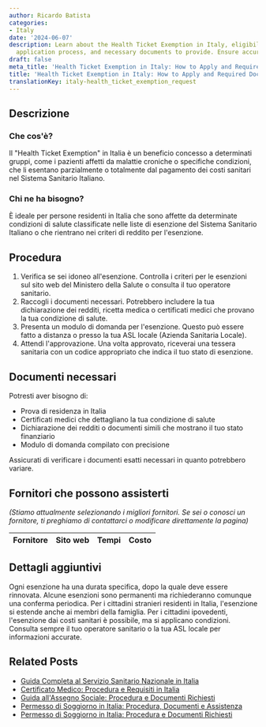 ```yaml
---
author: Ricardo Batista
categories:
- Italy
date: '2024-06-07'
description: Learn about the Health Ticket Exemption in Italy, eligibility criteria,
  application process, and necessary documents to provide. Ensure accuracy for approval.
draft: false
meta_title: 'Health Ticket Exemption in Italy: How to Apply and Required Documents'
title: 'Health Ticket Exemption in Italy: How to Apply and Required Documents'
translationKey: italy-health_ticket_exemption_request
---
```



## Descrizione
### Che cos'è?
Il "Health Ticket Exemption" in Italia è un beneficio concesso a determinati gruppi, come i pazienti affetti da malattie croniche o specifiche condizioni, che li esentano parzialmente o totalmente dal pagamento dei costi sanitari nel Sistema Sanitario Italiano.

### Chi ne ha bisogno?
È ideale per persone residenti in Italia che sono affette da determinate condizioni di salute classificate nelle liste di esenzione del Sistema Sanitario Italiano o che rientrano nei criteri di reddito per l'esenzione.

## Procedura
1. Verifica se sei idoneo all'esenzione. Controlla i criteri per le esenzioni sul sito web del Ministero della Salute o consulta il tuo operatore sanitario.
2. Raccogli i documenti necessari. Potrebbero includere la tua dichiarazione dei redditi, ricetta medica o certificati medici che provano la tua condizione di salute.
3. Presenta un modulo di domanda per l'esenzione. Questo può essere fatto a distanza o presso la tua ASL locale (Azienda Sanitaria Locale).
4. Attendi l'approvazione. Una volta approvato, riceverai una tessera sanitaria con un codice appropriato che indica il tuo stato di esenzione.

## Documenti necessari
Potresti aver bisogno di:
- Prova di residenza in Italia
- Certificati medici che dettagliano la tua condizione di salute
- Dichiarazione dei redditi o documenti simili che mostrano il tuo stato finanziario
- Modulo di domanda compilato con precisione

Assicurati di verificare i documenti esatti necessari in quanto potrebbero variare.

## Fornitori che possono assisterti

_(Stiamo attualmente selezionando i migliori fornitori. Se sei o conosci un fornitore, ti preghiamo di contattarci o modificare direttamente la pagina)_

| Fornitore       |     Sito web    |     Tempi        |       Costo      |
| :-------------: | :-------------: |  :-------------: | :-------------: |

## Dettagli aggiuntivi
Ogni esenzione ha una durata specifica, dopo la quale deve essere rinnovata. Alcune esenzioni sono permanenti ma richiederanno comunque una conferma periodica. Per i cittadini stranieri residenti in Italia, l'esenzione si estende anche ai membri della famiglia. Per i cittadini ipovedenti, l'esenzione dai costi sanitari è possibile, ma si applicano condizioni. Consulta sempre il tuo operatore sanitario o la tua ASL locale per informazioni accurate.
## Related Posts

- [Guida Completa al Servizio Sanitario Nazionale in Italia](https://tramitit.com/it/guides/italy/iscrizione_al_servizio_sanitario_nazionale_(ssn)/)
- [Certificato Medico: Procedura e Requisiti in Italia](https://tramitit.com/it/guides/italy/richiesta_di_certificazione_medica/)
- [Guida all'Assegno Sociale: Procedura e Documenti Richiesti](https://tramitit.com/it/guides/italy/domanda_di_assegno_sociale/)
- [Permesso di Soggiorno in Italia: Procedura, Documenti e Assistenza](https://tramitit.com/it/guides/italy/domanda_di_permesso_di_soggiorno/)
- [Permesso di Soggiorno in Italia: Procedura e Documenti Richiesti](https://tramitit.com/it/guides/italy/richiesta_carta_di_soggiorno/)